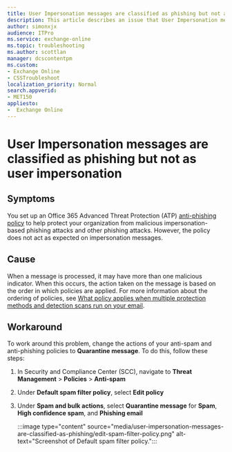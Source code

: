 ```yaml
---
title: User Impersonation messages are classified as phishing but not as user impersonation
description: This article describes an issue that User Impersonation messages are classified as phishing, provides a workaround.
author: simonxjx
audience: ITPro
ms.service: exchange-online
ms.topic: troubleshooting
ms.author: scottlan
manager: dcscontentpm
ms.custom: 
- Exchange Online
- CSSTroubleshoot
localization_priority: Normal
search.appverid: 
- MET150
appliesto:
-  Exchange Online
---
```


# User Impersonation messages are classified as phishing but not as user impersonation

## Symptoms

You set up an Office 365 Advanced Threat Protection (ATP) [anti-phishing policy](/office365/securitycompliance/set-up-anti-phishing-policies) to help protect your organization from malicious impersonation-based phishing attacks and other phishing attacks. However, the policy does not act as expected on impersonation messages.

## Cause

When a message is processed, it may have more than one malicious indicator. When this occurs, the action taken on the message is based on the order in which policies are applied. For more information about the ordering of policies, see [What policy applies when multiple protection methods and detection scans run on your email](/microsoft-365/security/office-365-security/how-policies-and-protections-are-combined).

## Workaround

To work around this problem, change the actions of your anti-spam and anti-phishing policies to **Quarantine message**. To do this, follow these steps:

1. In Security and Compliance Center (SCC), navigate to **Threat Management** > **Policies** > **Anti-spam**
2. Under **Default spam filter policy**, select **Edit policy**
3. Under **Spam and bulk actions**, select **Quarantine message** for **Spam**, **High confidence spam**, and **Phishing email**

   :::image type="content" source="media/user-impersonation-messages-are-classified-as-phishing/edit-spam-filter-policy.png" alt-text="Screenshot of Default spam filter policy.":::
